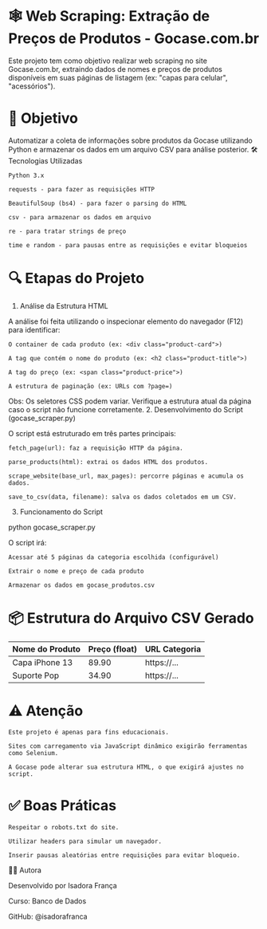 # 🕸️ Web Scraping: Extração de Preços de Produtos - Gocase.com.br

Este projeto tem como objetivo realizar web scraping no site Gocase.com.br, extraindo dados de nomes e preços de produtos disponíveis em suas páginas de listagem (ex: "capas para celular", "acessórios").

# 🧠 Objetivo

Automatizar a coleta de informações sobre produtos da Gocase utilizando Python e armazenar os dados em um arquivo CSV para análise posterior.
🛠️ Tecnologias Utilizadas

    Python 3.x

    requests - para fazer as requisições HTTP

    BeautifulSoup (bs4) - para fazer o parsing do HTML

    csv - para armazenar os dados em arquivo

    re - para tratar strings de preço

    time e random - para pausas entre as requisições e evitar bloqueios

# 🔍 Etapas do Projeto
1. Análise da Estrutura HTML

A análise foi feita utilizando o inspecionar elemento do navegador (F12) para identificar:

    O container de cada produto (ex: <div class="product-card">)

    A tag que contém o nome do produto (ex: <h2 class="product-title">)

    A tag do preço (ex: <span class="product-price">)

    A estrutura de paginação (ex: URLs com ?page=)

Obs: Os seletores CSS podem variar. Verifique a estrutura atual da página caso o script não funcione corretamente.
2. Desenvolvimento do Script (gocase_scraper.py)

O script está estruturado em três partes principais:

    fetch_page(url): faz a requisição HTTP da página.

    parse_products(html): extrai os dados HTML dos produtos.

    scrape_website(base_url, max_pages): percorre páginas e acumula os dados.

    save_to_csv(data, filename): salva os dados coletados em um CSV.

3. Funcionamento do Script

python gocase_scraper.py

O script irá:

    Acessar até 5 páginas da categoria escolhida (configurável)

    Extrair o nome e preço de cada produto

    Armazenar os dados em gocase_produtos.csv

# 📦 Estrutura do Arquivo CSV Gerado
| Nome do Produto | Preço (float) | URL Categoria |
| --------------- | ------------- | ------------- |
| Capa iPhone 13  | 89.90         | https\://...  |
| Suporte Pop     | 34.90         | https\://...  |

# ⚠️ Atenção

    Este projeto é apenas para fins educacionais.

    Sites com carregamento via JavaScript dinâmico exigirão ferramentas como Selenium.

    A Gocase pode alterar sua estrutura HTML, o que exigirá ajustes no script.

# ✅ Boas Práticas

    Respeitar o robots.txt do site.

    Utilizar headers para simular um navegador.

    Inserir pausas aleatórias entre requisições para evitar bloqueio.

👩‍💻 Autora

Desenvolvido por Isadora França

Curso: Banco de Dados

GitHub: @isadorafranca

